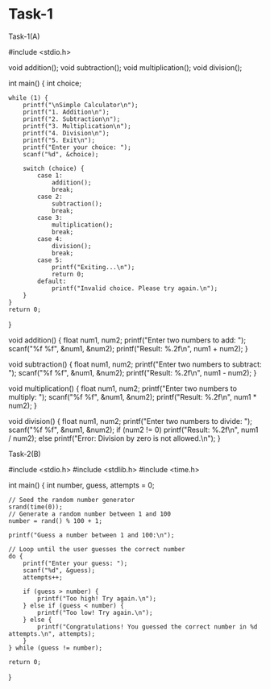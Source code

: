 # Task-1

Task-1(A)


#include <stdio.h>

void addition();
void subtraction();
void multiplication();
void division();

int main() {
    int choice;

    while (1) {
        printf("\nSimple Calculator\n");
        printf("1. Addition\n");
        printf("2. Subtraction\n");
        printf("3. Multiplication\n");
        printf("4. Division\n");
        printf("5. Exit\n");
        printf("Enter your choice: ");
        scanf("%d", &choice);

        switch (choice) {
            case 1:
                addition();
                break;
            case 2:
                subtraction();
                break;
            case 3:
                multiplication();
                break;
            case 4:
                division();
                break;
            case 5:
                printf("Exiting...\n");
                return 0;
            default:
                printf("Invalid choice. Please try again.\n");
        }
    }
    return 0;
}

void addition() {
    float num1, num2;
    printf("Enter two numbers to add: ");
    scanf("%f %f", &num1, &num2);
    printf("Result: %.2f\n", num1 + num2);
}

void subtraction() {
    float num1, num2;
    printf("Enter two numbers to subtract: ");
    scanf("%f %f", &num1, &num2);
    printf("Result: %.2f\n", num1 - num2);
}

void multiplication() {
    float num1, num2;
    printf("Enter two numbers to multiply: ");
    scanf("%f %f", &num1, &num2);
    printf("Result: %.2f\n", num1 * num2);
}

void division() {
    float num1, num2;
    printf("Enter two numbers to divide: ");
    scanf("%f %f", &num1, &num2);
    if (num2 != 0)
        printf("Result: %.2f\n", num1 / num2);
    else
        printf("Error: Division by zero is not allowed.\n");
}




Task-2(B)


#include <stdio.h>
#include <stdlib.h>
#include <time.h>

int main() {
    int number, guess, attempts = 0;

    // Seed the random number generator
    srand(time(0));
    // Generate a random number between 1 and 100
    number = rand() % 100 + 1;

    printf("Guess a number between 1 and 100:\n");

    // Loop until the user guesses the correct number
    do {
        printf("Enter your guess: ");
        scanf("%d", &guess);
        attempts++;

        if (guess > number) {
            printf("Too high! Try again.\n");
        } else if (guess < number) {
            printf("Too low! Try again.\n");
        } else {
            printf("Congratulations! You guessed the correct number in %d attempts.\n", attempts);
        }
    } while (guess != number);

    return 0;
}
